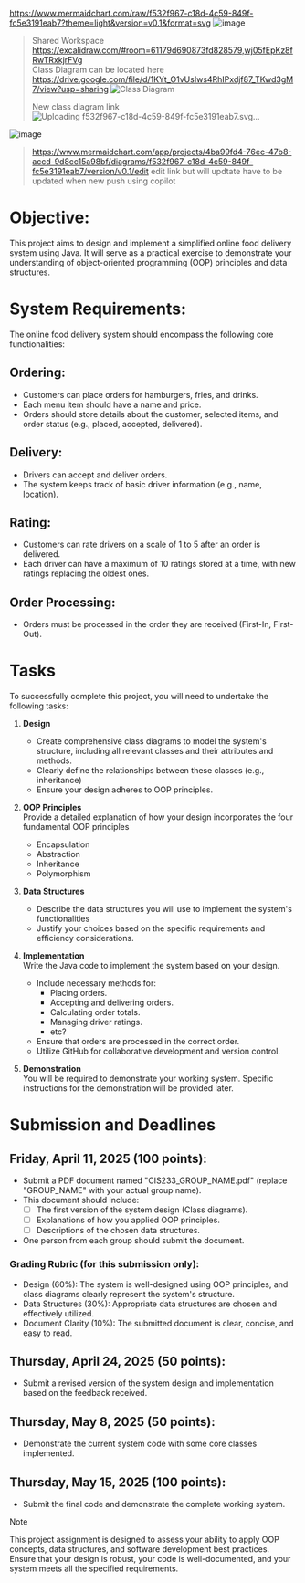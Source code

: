 https://www.mermaidchart.com/raw/f532f967-c18d-4c59-849f-fc5e3191eab7?theme=light&version=v0.1&format=svg
![image](https://github.com/user-attachments/assets/eb766013-dae2-4a14-95f5-0b0659c71f23)

> Shared Workspace  
> https://excalidraw.com/#room=61179d690873fd828579,wj05fEpKz8fRwTRxkjrFVg  
> Class Diagram can be located here  
> https://drive.google.com/file/d/1KYt_O1vUsIws4RhIPxdjf87_TKwd3gM7/view?usp=sharing
> ![Class Diagram](https://github.com/user-attachments/assets/833cfb94-9732-49c4-a2dc-de0789c32c83)
>
> New class diagram link![Uploading f532f967-c18d-4c59-849f-fc5e3191eab7.svg…]()

![image](https://github.com/user-attachments/assets/ea5e0a8a-2af6-441b-ba04-b553f9c33663)

> https://www.mermaidchart.com/app/projects/4ba99fd4-76ec-47b8-accd-9d8cc15a98bf/diagrams/f532f967-c18d-4c59-849f-fc5e3191eab7/version/v0.1/edit
> edit link but will updtate have to be updated when new push using copilot 


# Objective:
This project aims to design and implement a simplified online food delivery system
using Java. It will serve as a practical exercise to demonstrate your understanding of
object-oriented programming (OOP) principles and data structures.

# System Requirements:
The online food delivery system should encompass the following core functionalities:

## Ordering:
  - Customers can place orders for hamburgers, fries, and drinks.
  - Each menu item should have a name and price.
  - Orders should store details about the customer, selected items, and order status (e.g., placed, accepted, delivered).
    
## Delivery:
  - Drivers can accept and deliver orders.
  - The system keeps track of basic driver information (e.g., name, location).
    
## Rating:
  - Customers can rate drivers on a scale of 1 to 5 after an order is delivered.
  - Each driver can have a maximum of 10 ratings stored at a time, with new ratings replacing the oldest ones.
    
## Order Processing:
  - Orders must be processed in the order they are received (First-In, First-Out).
    
# Tasks
To successfully complete this project, you will need to undertake the following tasks:

1. **Design**
    - Create comprehensive class diagrams to model the system's structure, including all relevant classes and their attributes and methods.
    - Clearly define the relationships between these classes (e.g., inheritance)
    - Ensure your design adheres to OOP principles.
      
2. **OOP Principles**  
  Provide a detailed explanation of how your design incorporates the four fundamental OOP principles
    - Encapsulation
    - Abstraction
    - Inheritance
    - Polymorphism
      
3. **Data Structures**
    - Describe the data structures you will use to implement the system's functionalities
    - Justify your choices based on the specific requirements and efficiency considerations.
      
4. **Implementation**  
  Write the Java code to implement the system based on your design.
    - Include necessary methods for:
      - Placing orders.
      - Accepting and delivering orders.
      - Calculating order totals.
      - Managing driver ratings.
      - etc?
    - Ensure that orders are processed in the correct order.
    - Utilize GitHub for collaborative development and version control.
      
5. **Demonstration**  
  You will be required to demonstrate your working system. Specific instructions for the demonstration will be provided later.

# Submission and Deadlines

## Friday, April 11, 2025 (100 points):
  - Submit a PDF document named "CIS233_GROUP_NAME.pdf" (replace "GROUP_NAME" with your actual group name).
  - This document should include:
    - [ ] The first version of the system design (Class diagrams).
    - [ ] Explanations of how you applied OOP principles.
    - [ ] Descriptions of the chosen data structures.
  - One person from each group should submit the document.
    
### Grading Rubric (for this submission only):
  - Design (60%): The system is well-designed using OOP principles, and class diagrams clearly represent the system's structure.
  - Data Structures (30%): Appropriate data structures are chosen and effectively utilized.
  - Document Clarity (10%): The submitted document is clear, concise, and easy to read.
    
## Thursday, April 24, 2025 (50 points):
  - Submit a revised version of the system design and implementation based on the feedback received.
    
## Thursday, May 8, 2025 (50 points):
  - Demonstrate the current system code with some core classes implemented.
    
## Thursday, May 15, 2025 (100 points):
  - Submit the final code and demonstrate the complete working system.
> [!NOTE]
> This project assignment is designed to assess your ability to apply OOP concepts, data
structures, and software development best practices. Ensure that your design is robust,
your code is well-documented, and your system meets all the specified requirements.

